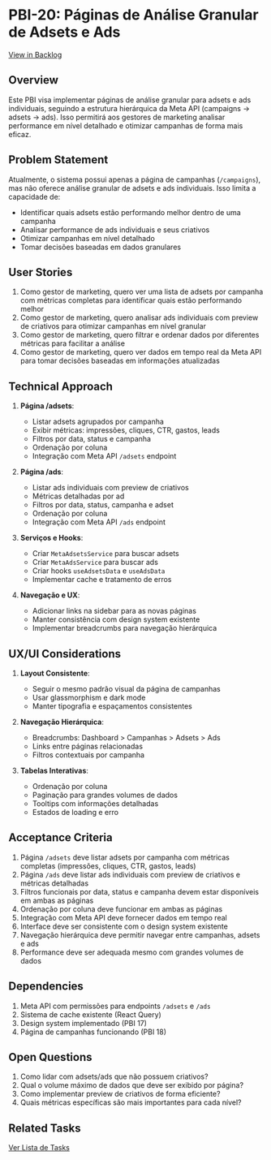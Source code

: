 # PBI-20: Páginas de Análise Granular de Adsets e Ads

[View in Backlog](../backlog.md#user-content-20)

## Overview
Este PBI visa implementar páginas de análise granular para adsets e ads individuais, seguindo a estrutura hierárquica da Meta API (campaigns → adsets → ads). Isso permitirá aos gestores de marketing analisar performance em nível detalhado e otimizar campanhas de forma mais eficaz.

## Problem Statement
Atualmente, o sistema possui apenas a página de campanhas (`/campaigns`), mas não oferece análise granular de adsets e ads individuais. Isso limita a capacidade de:
- Identificar quais adsets estão performando melhor dentro de uma campanha
- Analisar performance de ads individuais e seus criativos
- Otimizar campanhas em nível detalhado
- Tomar decisões baseadas em dados granulares

## User Stories
1. Como gestor de marketing, quero ver uma lista de adsets por campanha com métricas completas para identificar quais estão performando melhor
2. Como gestor de marketing, quero analisar ads individuais com preview de criativos para otimizar campanhas em nível granular
3. Como gestor de marketing, quero filtrar e ordenar dados por diferentes métricas para facilitar a análise
4. Como gestor de marketing, quero ver dados em tempo real da Meta API para tomar decisões baseadas em informações atualizadas

## Technical Approach
1. **Página /adsets**:
   - Listar adsets agrupados por campanha
   - Exibir métricas: impressões, cliques, CTR, gastos, leads
   - Filtros por data, status e campanha
   - Ordenação por coluna
   - Integração com Meta API `/adsets` endpoint

2. **Página /ads**:
   - Listar ads individuais com preview de criativos
   - Métricas detalhadas por ad
   - Filtros por data, status, campanha e adset
   - Ordenação por coluna
   - Integração com Meta API `/ads` endpoint

3. **Serviços e Hooks**:
   - Criar `MetaAdsetsService` para buscar adsets
   - Criar `MetaAdsService` para buscar ads
   - Criar hooks `useAdsetsData` e `useAdsData`
   - Implementar cache e tratamento de erros

4. **Navegação e UX**:
   - Adicionar links na sidebar para as novas páginas
   - Manter consistência com design system existente
   - Implementar breadcrumbs para navegação hierárquica

## UX/UI Considerations
1. **Layout Consistente**:
   - Seguir o mesmo padrão visual da página de campanhas
   - Usar glassmorphism e dark mode
   - Manter tipografia e espaçamentos consistentes

2. **Navegação Hierárquica**:
   - Breadcrumbs: Dashboard > Campanhas > Adsets > Ads
   - Links entre páginas relacionadas
   - Filtros contextuais por campanha

3. **Tabelas Interativas**:
   - Ordenação por coluna
   - Paginação para grandes volumes de dados
   - Tooltips com informações detalhadas
   - Estados de loading e erro

## Acceptance Criteria
1. Página `/adsets` deve listar adsets por campanha com métricas completas (impressões, cliques, CTR, gastos, leads)
2. Página `/ads` deve listar ads individuais com preview de criativos e métricas detalhadas
3. Filtros funcionais por data, status e campanha devem estar disponíveis em ambas as páginas
4. Ordenação por coluna deve funcionar em ambas as páginas
5. Integração com Meta API deve fornecer dados em tempo real
6. Interface deve ser consistente com o design system existente
7. Navegação hierárquica deve permitir navegar entre campanhas, adsets e ads
8. Performance deve ser adequada mesmo com grandes volumes de dados

## Dependencies
1. Meta API com permissões para endpoints `/adsets` e `/ads`
2. Sistema de cache existente (React Query)
3. Design system implementado (PBI 17)
4. Página de campanhas funcionando (PBI 18)

## Open Questions
1. Como lidar com adsets/ads que não possuem criativos?
2. Qual o volume máximo de dados que deve ser exibido por página?
3. Como implementar preview de criativos de forma eficiente?
4. Quais métricas específicas são mais importantes para cada nível?

## Related Tasks
[Ver Lista de Tasks](./tasks.md) 